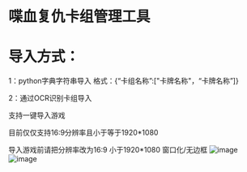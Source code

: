 # 喋血复仇卡组管理工具
# 导入方式：

1：python字典字符串导入
格式：{“卡组名称”:["卡牌名称"，“卡牌名称”]}

2：通过OCR识别卡组导入

支持一键导入游戏

目前仅仅支持16:9分辨率且小于等于1920*1080

导入游戏前请把分辨率改为16:9 小于1920*1080 窗口化/无边框
![image](https://user-images.githubusercontent.com/42969918/213933607-f2fe98ef-a85c-4f5a-9aaa-5c0e91509380.png)
![image](https://user-images.githubusercontent.com/42969918/213933620-8f357bec-953e-454e-a91c-a77a9995d044.png)

